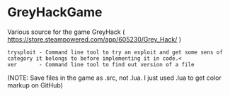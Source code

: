 # GreyHackGame
Various source for the game GreyHack ( https://store.steampowered.com/app/605230/Grey_Hack/ )

```
trysploit - Command line tool to try an exploit and get some sens of category it belongs to before implementing it in code.<
ver       - Command line tool to find out version of a file
```

(NOTE: Save files in the game as .src, not .lua. I just used .lua to get color markup on GitHub)
